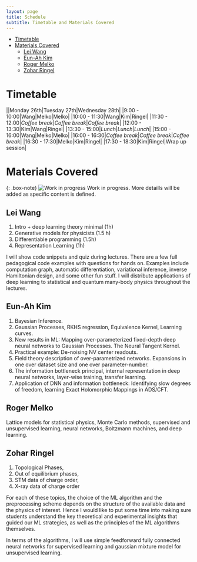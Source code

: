 ```yaml
---
layout: page
title: Schedule
subtitle: Timetable and Materials Covered
---
```


- [Timetable](#timetable)
- [Materials Covered](#materials-covered)
  - [Lei Wang](#lei-wang)
  - [Eun-Ah Kim](#eun-ah-kim)
  - [Roger Melko](#roger-melko)
  - [Zohar Ringel](#zohar-ringel)


# Timetable

||Monday 26th|Tuesday 27th|Wednesday 28th|
|9:00 - 10:00|Wang|Melko|Melko|
|10:00 - 11:30|Wang|Kim|Ringel|
|11:30 - 12:00|*Coffee break*|*Coffee break*|*Coffee break*|
|12:00 - 13:30|Kim|Wang|Ringel|
|13:30 - 15:00|*Lunch*|*Lunch*|*Lunch*|
|15:00 - 16:00|Wang|Melko|Melko|
|16:00 - 16:30|*Coffee break*|*Coffee break*|*Coffee break*|
|16:30 - 17:30|Melko|Kim|Ringel|
|17:30 - 18:30|Kim|Ringel|Wrap up session|


# Materials Covered

{: .box-note}
![Work in progress](img/wip-small.png) Work in progress. More detaills will be added as specific content is defined.

## Lei Wang

1. Intro + deep learning theory minimal (1h) 
2. Generative models for physicists (1.5 h)
3. Differentiable programming (1.5h)
4. Representation Learning (1h) 

I will show code snippets and quiz during lectures. There are a few full pedagogical code examples with questions for hands on. Examples include computation graph, automatic differentiation, variational inference, inverse Hamiltonian design, and some other fun stuff. 
I will distribute applications of deep learning to statistical and quantum many-body physics throughout the lectures. 


## Eun-Ah Kim

1. Bayesian Inference. 
2. Gaussian Processes, RKHS regression, Equivalence Kernel, Learning curves. 
3. New results in ML: Mapping over-parameterized fixed-depth deep neural networks to Gaussian Processes. The Neural Tangent Kernel. 
4. Practical example: De-noising NV center readouts. 
5. Field theory description of over-parametrized networks. Expansions in one over dataset size and one over parameter-number. 
6. The information bottleneck principal, internal representation in deep neural networks, layer-wise training, transfer learning. 
7. Application of DNN and information bottleneck: Identifying slow degrees of freedom, learning Exact Holomorphic Mappings in ADS/CFT.


## Roger Melko

Lattice models for statistical physics, Monte Carlo methods, supervised and unsupervised learning, neural networks, Boltzmann machines, and deep learning. 


## Zohar Ringel

1. Topological Phases,
2. Out of equilibrium phases,
3. STM data of charge order,
4. X-ray data of charge order

For each of these topics, the choice of the ML algorithm and the preprocessing scheme depends on the structure of the available data and the physics of interest. Hence I would like to put some time into making sure students understand the key theoretical and experimental insights that guided our ML strategies, as well as the principles of the ML algorithms themselves. 

In terms of the algorithms, I will use simple feedforward fully connected neural networks for supervised learning and gaussian mixture model for unsupervised learning. 

